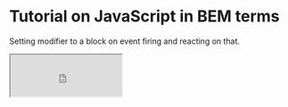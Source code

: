 # Tutorial on JavaScript in BEM terms

Setting modifier to a block on event firing and reacting on that.

<iframe
src="http://varya.me/bem-js-tutorial/desktop.bundles/002-change-modifier/002-change-modifier.html"
height="75" width="200"/>
